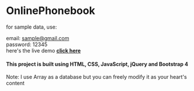 # OnlinePhonebook
for sample data, use:

email: sample@gmail.com  
password: 12345  
here's the live demo **[click here](https://relaxed-almeida-6506ac.netlify.app/)** 

#### This project is built using HTML, CSS, JavaScript, jQuery and Bootstrap 4
Note: I use Array as a database but you can freely modify it as your heart's content
